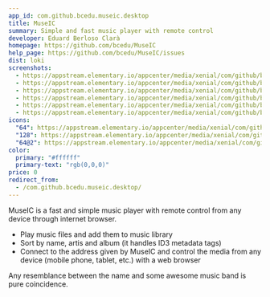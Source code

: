 ```yaml
---
app_id: com.github.bcedu.museic.desktop
title: MuseIC
summary: Simple and fast music player with remote control
developer: Eduard Berloso Clarà
homepage: https://github.com/bcedu/MuseIC
help_page: https://github.com/bcedu/MuseIC/issues
dist: loki
screenshots:
  - https://appstream.elementary.io/appcenter/media/xenial/com/github/bcedu.museic.desktop/619BBDC33CB83AAB8DCC647F52B91C81/screenshots/image-1_orig.png
  - https://appstream.elementary.io/appcenter/media/xenial/com/github/bcedu.museic.desktop/619BBDC33CB83AAB8DCC647F52B91C81/screenshots/image-2_orig.png
  - https://appstream.elementary.io/appcenter/media/xenial/com/github/bcedu.museic.desktop/619BBDC33CB83AAB8DCC647F52B91C81/screenshots/image-3_orig.png
  - https://appstream.elementary.io/appcenter/media/xenial/com/github/bcedu.museic.desktop/619BBDC33CB83AAB8DCC647F52B91C81/screenshots/image-4_orig.png
  - https://appstream.elementary.io/appcenter/media/xenial/com/github/bcedu.museic.desktop/619BBDC33CB83AAB8DCC647F52B91C81/screenshots/image-5_orig.png
  - https://appstream.elementary.io/appcenter/media/xenial/com/github/bcedu.museic.desktop/619BBDC33CB83AAB8DCC647F52B91C81/screenshots/image-6_orig.png
icons:
  "64": https://appstream.elementary.io/appcenter/media/xenial/com/github/bcedu.museic.desktop/619BBDC33CB83AAB8DCC647F52B91C81/icons/64x64/com.github.bcedu.museic_com.github.bcedu.museic.png
  "128": https://appstream.elementary.io/appcenter/media/xenial/com/github/bcedu.museic.desktop/619BBDC33CB83AAB8DCC647F52B91C81/icons/128x128/com.github.bcedu.museic_com.github.bcedu.museic.png
  "64@2": https://appstream.elementary.io/appcenter/media/xenial/com/github/bcedu.museic.desktop/619BBDC33CB83AAB8DCC647F52B91C81/icons/64x64@2/com.github.bcedu.museic_com.github.bcedu.museic.png
color:
  primary: "#ffffff"
  primary-text: "rgb(0,0,0)"
price: 0
redirect_from:
  - /com.github.bcedu.museic.desktop/
---
```


<p>MuseIC is a fast and simple music player with remote control from any device through internet browser.</p>
<ul>
  <li>Play music files and add them to music library</li>
  <li>Sort by name, artis and album (it handles ID3 metadata tags)</li>
  <li>Connect to the address given by MuseIC and control the media from any device (mobile phone, tablet, etc.) with a
web browser</li> </ul>
<p>Any resemblance between the name and some awesome music band is pure coincidence.</p>